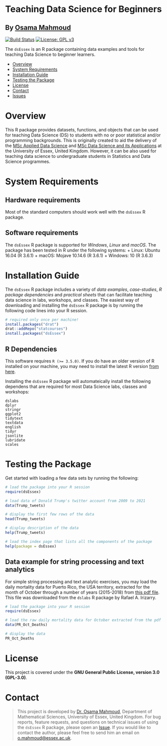 
<!-- README.md is generated from README.Rmd. Please edit this file -->

# Teaching Data Science for Beginners

## By [Osama Mahmoud](https://www.essex.ac.uk/people/abdel02200/osama-mahmoud)

[![Build
Status](https://travis-ci.com/statcourses/dsEssex.svg?branch=main)](https://travis-ci.com/statcourses/dsEssex)
[![License: GPL
v3](https://img.shields.io/badge/License-GPLv3-blue.svg)](https://www.gnu.org/licenses/gpl-3.0)

The `dsEssex` is an R package containing data examples and tools for
teaching Data Science to beginner learners.

  - [Overview](#overview)
  - [System Requirements](#system-requirements)
  - [Installation Guide](#installation-guide)
  - [Testing the Package](#testing-the-package)
  - [License](#license)
  - [Contact](#contact)
  - [Issues](https://github.com/statcourses/dsEssex/issues)

# Overview

This R package provides datasets, functions, and objects that can be
used for teaching Data Science (DS) to students with no or poor
statistical and/or programming backgrounds. This is originally created
to aid the delivery of the [MSc Applied Data
Science](https://www.essex.ac.uk/courses/pg01389/1/msc-applied-data-science)
and [MSc Data Science and its
Applications](https://www.essex.ac.uk/courses/pg01404/1/msc-data-science-and-its-applications)
at the University of Essex, United Kingdom. However, it can be also used
for teaching data science to undergraduate students in Statistics and
Data Science programmes.

# System Requirements

## Hardware requirements

Most of the standard computers should work well with the `dsEssex` R
package.

## Software requirements

The `dsEssex` R package is supported for *Windows*, *Linux* and *macOS*.
The package has been tested in R under the following systems: + Linux:
Ubuntu 16.04 (R 3.6.1) + macOS: Mojave 10.14.6 (R 3.6.1) + Windows: 10
(R 3.6.3)

# Installation Guide

The `dsEssex` R package includes a variety of *data examples*,
*case-studies*, *R package dependencies* and *practical sheets* that can
facilitate teaching data science in labs, workshops, and classes. The
easiest way of downloading and installing the `dsEssex` R package is by
running the following code lines into your R session.

``` r
# required only once per machine!
install.packages("drat")
drat::addRepo("statcourses")
install.packages("dsEssex")
```

## R Dependencies

This software requires `R (>= 3.5.0)`. If you do have an older version
of R installed on your machine, you may need to install the latest R
version [from here](https://cloud.r-project.org/).

Installing the `dsEssex` R package will automateically install the
following dependens that are required for most Data Science labs,
classes and workshops:

    dslabs
    dplyr
    stringr
    ggplot2
    tidytext
    textdata
    english
    tidyr
    jsonlite
    lubridate
    scales

# Testing the Package

Get started with loading a few data sets by running the following:

``` r
# load the package into your R session
require(dsEssex)

# load data of Donald Trump's twitter account from 2009 to 2021
data(Trump_tweets)

# display the first few rows of the data
head(Trump_tweets)

# display description of the data
help(Trump_tweets)

# load the index page that lists all the components of the package
help(package = dsEssex)
```

## Data example for string processing and text analytics

For simple string processing and text analytic exercises, you may load
the daily mortality data for Puerto Rico, the USA territory, extracted
for the month of October through a number of years (2015-2018) from
[this pdf
file](https://raw.githubusercontent.com/statcourses/dsEssex/main/Extra-materials/PR-Mortality.pdf).
This file was downloaded from the `dslabs` R package by Rafael A.
Irizarry.

``` r
# load the package into your R session
require(dsEssex)

# load the raw daily mortality data for October extracted from the pdf file
data(PR_Oct_Deaths)

# display the data
PR_Oct_Deaths
```

# License

This project is covered under the **GNU General Public License, version
3.0 (GPL-3.0)**.

# Contact

> This project is developed by [Dr. Osama
> Mahmoud](http://osmahmoud.com/), Department of Mathematical Sciences,
> University of Essex, United Kingdom. For bug reports, feature
> requests, and questions on technical issues of using the `dsEssex` R
> package, please open an
> [Issue](https://github.com/statcourses/dsEssex/issues). If you would
> like to contact the author, please feel free to send him an email on
> [o.mahmoud@essex.ac.uk](mailto:o.mahmoud@essex.ac.uk?subject=Mail%20from%20dsEssex%20project%20page).
